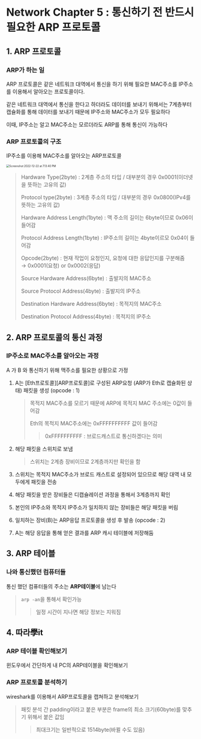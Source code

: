 # Network Chapter 5 : 통신하기 전 반드시 필요한 ARP 프로토콜

## 1. ARP 프로토콜

### ARP가 하는 일

ARP 프로토콜은 같은 네트워크 대역에서 통신을 하기 위해 필요한 MAC주소를 IP주소를 이용해서 알아오는 프로토콜이다.

같은 네트워크 대역에서 통신을 한다고 하더라도 데이터를 보내기 위해서는 7계층부터 캡슐화를 통해 데이터를 보내기 때문에 IP주소와 MAC주소가 모두 필요하다

이때, IP주소는 알고 MAC주소는 모르더라도 ARP를 통해 통신이 가능하다

### ARP 프로토콜의 구조

IP주소를 이용해 MAC주소를 알아오는 ARP프로토콜

<img src="/Users/yangsiseon/Desktop/TIL/asset/img/Screenshot 2022-12-22 at 7.13.40 PM.png" alt="Screenshot 2022-12-22 at 7.13.40 PM" style="zoom:50%;" />

> Hardware Type(2byte) : 2계층 주소의 타입 / 대부분의 경우 0x0001(이더넷을 뜻하는 고유의 값)
>
> Protocol type(2byte) : 3계층 주소의 타입 / 대부분의 경우 0x0800(IPv4를 뜻하는 고유의 값)
>
> Hardware Address Length(1byte) : 맥 주소의 길이는 6byte이므로 0x06이 들어감
>
> Protocol Address Length(1byte) : IP주소의 길이는 4byte이르모 0x04이 들어감
>
> Opcode(2byte) : 현재 작업이 요청인지, 요청에 대한 응답인지를 구분해줌 &rarr; 0x0001(요청) or 0x0002(응답)
>
> Source Hardware Address(6byte) : 출발지의 MAC주소
>
> Source Protocol Address(4byte) : 출발지의 IP주소
>
> Destination Hardware Address(6byte) : 목적지의 MAC주소
>
> Destination Protocol Address(4byte) : 목적지의 IP주소

## 2. ARP 프로토콜의 통신 과정

### IP주소로 MAC주소를 알아오는 과정

A 가 B 와 통신하기 위해 맥주소를 필요한 상황으로 가정

1. A는 \[Eth프로토콜]\[ARP프로토콜]로 구성된 ARP요청 (ARP가 Eth로 캡슐화된 상태) 패킷을 생성 (opcode : 1)

   > 목적지 MAC주소를 모르기 때문에 ARP에 목적지 MAC 주소에는 0값이 들어감
   >
   > Eth의 목적지 MAC주소에는 0xFFFFFFFFFF 값이 들어감
   >
   > > 0xFFFFFFFFFF : 브로드캐스트로 통신하겠다는 의미

2. 해당 패킷을 스위치로 보냄

   > 스위치는 2계층 장비이므로 2계층까지만 확인을 함

3. 스위치는 목적지 MAC주소가 브로드 캐스트로 설정되어 있으므로 해당 대역 내 모두에게 패킷을 전송

4. 해당 패킷을 받은 장비들은 디캡슐레이션 과정을 통해서 3계층까지 확인

5. 본인의 IP주소와 목적지 IP주소가 일치하지 않는 장비들은 해당 패킷을 버림

6. 일치하는 장비(B)는 ARP응답 프로토콜을 생성 후 발송 (opcode : 2)

7. A는 해당 응답을 통해 얻은 결과를 ARP 캐시 테이블에 저장해둠

## 3. ARP 테이블

### 나와 통신했던 컴퓨터들

통신 했던 컴퓨터들의 주소는 **ARP테이블**에 남는다

> `arp -an`을 통해서 확인가능
>
> > 일정 시간이 지나면 해당 정보는 지워짐

## 4. 따라學it

### ARP 테이블 확인해보기

윈도우에서 간단하게 내 PC의 ARP테이블을 확인해보기

### ARP 프로토콜 분석하기

wireshark를 이용해서 ARP프로토콜을 캡쳐하고 분석해보기

> 패킷 분석 간 padding이라고 붙은 부분은 frame의 최소 크기(60byte)를 맞추기 위해서 붙은 값임
>
> > 최대크기는 일반적으로 1514byte(바뀔 수도 있음)
